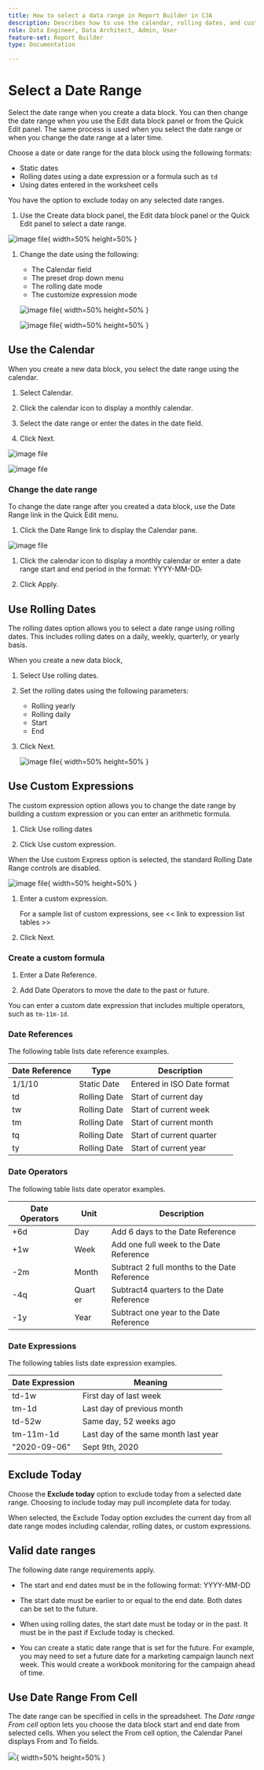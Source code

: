 ```yaml
---
title: How to select a data range in Report Builder in CJA
description: Describes how to use the calendar, rolling dates, and custom expressions in Report Builder for CJA
role: Data Engineer, Data Architect, Admin, User
feature-set: Report Builder
type: Documentation

---
```


# Select a Date Range

Select the date range when you create a data block. You can then change the date range when you use the Edit data block panel or from the Quick Edit panel. The same process is used when you select the date range or when you change the date range at a later time.

Choose a date or date range for the data block using the following formats:

- Static dates
- Rolling dates using a date expression or a formula such as ```td```
- Using dates entered in the worksheet cells

You have the option to exclude today on any selected date ranges.

1.  Use the Create data block panel, the Edit data block panel or the Quick Edit panel to select a date range.

   ![image file](./assets/calendar1.png){ width=50% height=50% }

1. Change the date using the following:

   - The Calendar field
   - The preset drop down menu
   - The rolling date mode
   - The customize expression mode


   ![image file](./assets/calendar2.png){ width=50% height=50% }

   ![image file](./assets/calendar3.png){ width=50% height=50% }

## Use the Calendar

When you create a new data block, you select the date range using the calendar.

1. Select Calendar.

1. Click the calendar icon to display a monthly calendar.

1. Select the date range or enter the dates in the date field.

1. Click Next.

 ![image file](./assets/image38.png)

 ![image file](./assets/image33.png)

### Change the date range

To change the date range after you created a data block, use the Date Range link in the Quick Edit menu.

1.  Click the Date Range link to display the Calendar pane.

   ![image file](./assets/image39.png)

1. Click the calendar icon to display a monthly calendar or enter a date range start and end period in the format: YYYY-MM-DD~~.~~

1. Click Apply.


## Use Rolling Dates

The rolling dates option allows you to select a date range using rolling dates. This includes rolling dates on a daily, weekly, quarterly, or yearly basis.

When you create a new data block,

1.  Select Use rolling dates.

1. Set the rolling dates using the following parameters:

   - Rolling yearly
   - Rolling daily
   - Start
   - End

1. Click Next.

    ![image file](./assets/calendar3.png){ width=50% height=50% }

## Use Custom Expressions

The custom expression option allows you to change the date range by building a custom expression or you can enter an arithmetic formula.

1.  Click Use rolling dates

1. Click Use custom expression.

 When the Use custom Express option is selected, the standard Rolling Date Range controls are disabled.

   ![image file](./assets/custom_expression.png){ width=50% height=50% }

1. Enter a custom expression.

   For a sample list of custom expressions, see \<\< link to expression list tables \>\>

1. Click Next.

### Create a custom formula

1. Enter a Date Reference.

1. Add Date Operators to move the date to the past or future.

 You can enter a custom date expression that includes multiple operators, such as ```tm-11m-1d```.

### Date References

The following table lists date reference examples.

  | Date Reference | Type         | Description                |
  | -------------- | ------------ | -------------------------- |
  | 1/1/10         | Static Date  | Entered in ISO Date format |
  | td             | Rolling Date | Start of current day    |
  | tw             | Rolling Date | Start of current week     |
  | tm             | Rolling Date | Start of current month     |
  | tq             | Rolling Date | Start of current quarter   |
  | ty             | Rolling Date | Start of current year      |

### Date Operators

The following table lists date operator examples.

  | Date Operators | Unit     | Description                                  |
  | -------------- | -------- | -------------------------------------------- |
  | +6d            | Day      | Add 6 days to the Date Reference             |
  | +1w            | Week     | Add one full week to the Date Reference      |
  | \-2m           | Month    | Subtract 2 full months to the Date Reference |
  | \-4q           | Quart er | Subtract4 quarters to the Date Reference     |
  | \-1y           | Year     | Subtract one year to the Date Reference      |


### Date Expressions

The following tables lists date expression examples.

  | Date Expression | Meaning                              |
  | --------------- | ------------------------------------ |
  | td-1w           | First day of last week               |
  | tm-1d           | Last day of previous month           |
  | td-52w          | Same day, 52 weeks ago               |
  | tm-11m-1d       | Last day of the same month last year |
  | "2020-09-06"    | Sept 9th, 2020                       |

## Exclude Today

Choose the **Exclude today** option to exclude today from a selected date range. Choosing to include today may pull incomplete data for today.

When selected, the Exclude Today option excludes the current day from all date range modes including calendar, rolling dates, or custom expressions.

## Valid date ranges

The following date range requirements apply.

- The start and end dates must be in the following format: YYYY-MM-DD

- The start date must be earlier to or equal to the end date. Both dates can be set to the future.

- When using rolling dates, the start date must be today or in the past. It must be in the past if Exclude today is checked.

- You can create a static date range that is set for the future. For example, you may need to set a future date for a marketing campaign launch next week. This would create a workbook monitoring for the campaign ahead of time.

## Use Date Range From Cell

The date range can be specified in cells in the spreadsheet. The *Date range From cell* option lets you choose the data block start and end date from selected cells. When you select the From cell option, the Calendar Panel displays From and To fields.

![](./assets/date_from_cell.png){ width=50% height=50% }
